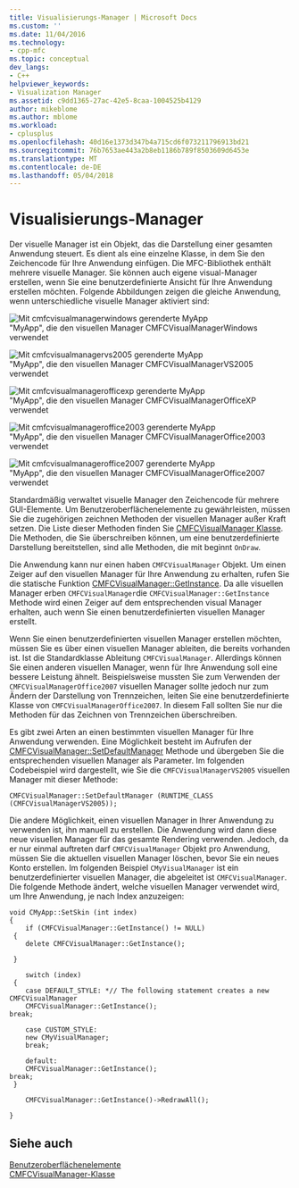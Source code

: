 ```yaml
---
title: Visualisierungs-Manager | Microsoft Docs
ms.custom: ''
ms.date: 11/04/2016
ms.technology:
- cpp-mfc
ms.topic: conceptual
dev_langs:
- C++
helpviewer_keywords:
- Visualization Manager
ms.assetid: c9dd1365-27ac-42e5-8caa-1004525b4129
author: mikeblome
ms.author: mblome
ms.workload:
- cplusplus
ms.openlocfilehash: 40d16e1373d347b4a715cd6f073211796913bd21
ms.sourcegitcommit: 76b7653ae443a2b8eb1186b789f8503609d6453e
ms.translationtype: MT
ms.contentlocale: de-DE
ms.lasthandoff: 05/04/2018
---
```

# <a name="visualization-manager"></a>Visualisierungs-Manager
Der visuelle Manager ist ein Objekt, das die Darstellung einer gesamten Anwendung steuert. Es dient als eine einzelne Klasse, in dem Sie den Zeichencode für Ihre Anwendung einfügen. Die MFC-Bibliothek enthält mehrere visuelle Manager. Sie können auch eigene visual-Manager erstellen, wenn Sie eine benutzerdefinierte Ansicht für Ihre Anwendung erstellen möchten. Folgende Abbildungen zeigen die gleiche Anwendung, wenn unterschiedliche visuelle Manager aktiviert sind:  
  
 ![Mit cmfcvisualmanagerwindows gerenderte MyApp](../mfc/media/vmwindows.png "Vmwindows")  
"MyApp", die den visuellen Manager CMFCVisualManagerWindows verwendet  
  
 ![Mit cmfcvisualmanagervs2005 gerenderte MyApp](../mfc/media/vmvs2005.png "vmvs2005")  
"MyApp", die den visuellen Manager CMFCVisualManagerVS2005 verwendet  
  
 ![Mit cmfcvisualmanagerofficexp gerenderte MyApp](../mfc/media/vmofficexp.png "Vmofficexp")  
"MyApp", die den visuellen Manager CMFCVisualManagerOfficeXP verwendet  
  
 ![Mit cmfcvisualmanageroffice2003 gerenderte MyApp](../mfc/media/vmoffice2003.png "vmoffice2003")  
"MyApp", die den visuellen Manager CMFCVisualManagerOffice2003 verwendet  
  
 ![Mit cmfcvisualmanageroffice2007 gerenderte MyApp](../mfc/media/msoffice2007.png "msoffice2007")  
"MyApp", die den visuellen Manager CMFCVisualManagerOffice2007 verwendet  
  
 Standardmäßig verwaltet visuelle Manager den Zeichencode für mehrere GUI-Elemente. Um Benutzeroberflächenelemente zu gewährleisten, müssen Sie die zugehörigen zeichnen Methoden der visuellen Manager außer Kraft setzen. Die Liste dieser Methoden finden Sie [CMFCVisualManager Klasse](../mfc/reference/cmfcvisualmanager-class.md). Die Methoden, die Sie überschreiben können, um eine benutzerdefinierte Darstellung bereitstellen, sind alle Methoden, die mit beginnt `OnDraw`.  
  
 Die Anwendung kann nur einen haben `CMFCVisualManager` Objekt. Um einen Zeiger auf den visuellen Manager für Ihre Anwendung zu erhalten, rufen Sie die statische Funktion [CMFCVisualManager::GetInstance](../mfc/reference/cmfcvisualmanager-class.md#getinstance). Da alle visuellen Manager erben `CMFCVisualManager`die `CMFCVisualManager::GetInstance` Methode wird einen Zeiger auf dem entsprechenden visual Manager erhalten, auch wenn Sie einen benutzerdefinierten visuellen Manager erstellt.  
  
 Wenn Sie einen benutzerdefinierten visuellen Manager erstellen möchten, müssen Sie es über einen visuellen Manager ableiten, die bereits vorhanden ist. Ist die Standardklasse Ableitung `CMFCVisualManager`. Allerdings können Sie einen anderen visuellen Manager, wenn für Ihre Anwendung soll eine bessere Leistung ähnelt. Beispielsweise mussten Sie zum Verwenden der `CMFCVisualManagerOffice2007` visuellen Manager sollte jedoch nur zum Ändern der Darstellung von Trennzeichen, leiten Sie eine benutzerdefinierte Klasse von `CMFCVisualManagerOffice2007`. In diesem Fall sollten Sie nur die Methoden für das Zeichnen von Trennzeichen überschreiben.  
  
 Es gibt zwei Arten an einen bestimmten visuellen Manager für Ihre Anwendung verwenden. Eine Möglichkeit besteht im Aufrufen der [CMFCVisualManager::SetDefaultManager](../mfc/reference/cmfcvisualmanager-class.md#setdefaultmanager) Methode und übergeben Sie die entsprechenden visuellen Manager als Parameter. Im folgenden Codebeispiel wird dargestellt, wie Sie die `CMFCVisualManagerVS2005` visuellen Manager mit dieser Methode:  
  
```  
CMFCVisualManager::SetDefaultManager (RUNTIME_CLASS (CMFCVisualManagerVS2005));
```  
  
 Die andere Möglichkeit, einen visuellen Manager in Ihrer Anwendung zu verwenden ist, ihn manuell zu erstellen. Die Anwendung wird dann diese neue visuellen Manager für das gesamte Rendering verwenden. Jedoch, da er nur einmal auftreten darf `CMFCVisualManager` Objekt pro Anwendung, müssen Sie die aktuellen visuellen Manager löschen, bevor Sie ein neues Konto erstellen. Im folgenden Beispiel `CMyVisualManager` ist ein benutzerdefinierter visuellen Manager, die abgeleitet ist `CMFCVisualManager`. Die folgende Methode ändert, welche visuellen Manager verwendet wird, um Ihre Anwendung, je nach Index anzuzeigen:  
  
```  
void CMyApp::SetSkin (int index)  
{  
    if (CMFCVisualManager::GetInstance() != NULL)  
 {  
    delete CMFCVisualManager::GetInstance();

 }  
 
    switch (index)  
 {  
    case DEFAULT_STYLE: *// The following statement creates a new CMFCVisualManager  
    CMFCVisualManager::GetInstance();
break;  
 
    case CUSTOM_STYLE:  
    new CMyVisualManager;  
    break; 
 
    default: 
    CMFCVisualManager::GetInstance();
break;  
 }  
 
    CMFCVisualManager::GetInstance()->RedrawAll();

} 
```  
  
## <a name="see-also"></a>Siehe auch  
 [Benutzeroberflächenelemente](../mfc/user-interface-elements-mfc.md)   
 [CMFCVisualManager-Klasse](../mfc/reference/cmfcvisualmanager-class.md)
